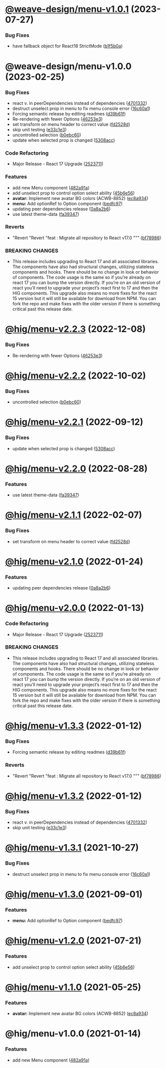 # [@weave-design/menu-v1.0.1](https://github.com/Autodesk/hig/compare/@weave-design/menu@1.0.0...@weave-design/menu@1.0.1) (2023-07-27)


### Bug Fixes

* have fallback object for React18 StrictMode ([b1f5b0a](https://github.com/Autodesk/hig/commit/b1f5b0a))

# @weave-design/menu-v1.0.0 (2023-02-25)


### Bug Fixes

*  react v. in peerDependencies instead of dependencies ([4701332](https://github.com/Autodesk/hig/commit/4701332))
* destruct unselect prop in menu to fix menu console error ([16c60a1](https://github.com/Autodesk/hig/commit/16c60a1))
* Forcing semantic release by editing readmes ([d39b61f](https://github.com/Autodesk/hig/commit/d39b61f))
* Re-rendering with fewer Options ([46253e3](https://github.com/Autodesk/hig/commit/46253e3))
* set transform on menu header to correct value ([fd2528d](https://github.com/Autodesk/hig/commit/fd2528d))
* skip unit testing ([e33c1e3](https://github.com/Autodesk/hig/commit/e33c1e3))
* uncontrolled selection ([b0ebc60](https://github.com/Autodesk/hig/commit/b0ebc60))
* update when selected prop is changed ([5308acc](https://github.com/Autodesk/hig/commit/5308acc))


### Code Refactoring

* Major Release - React 17 Upgrade ([2523711](https://github.com/Autodesk/hig/commit/2523711))


### Features

* add new Menu component ([482a91a](https://github.com/Autodesk/hig/commit/482a91a))
* add unselect prop to control option select ability ([45b6e56](https://github.com/Autodesk/hig/commit/45b6e56))
* **avatar:** Implement new avatar BG colors (ACWB-8852) ([ec8a934](https://github.com/Autodesk/hig/commit/ec8a934))
* **menu:** Add optionRef to Option component ([bedfc97](https://github.com/Autodesk/hig/commit/bedfc97))
* updating peer dependencies release ([0a8a2b6](https://github.com/Autodesk/hig/commit/0a8a2b6))
* use latest theme-data ([fa39347](https://github.com/Autodesk/hig/commit/fa39347))


### Reverts

* "Revert "Revert "feat : Migrate all repository to React v17.0 """ ([bf78986](https://github.com/Autodesk/hig/commit/bf78986))


### BREAKING CHANGES

* This release includes upgrading to React 17 and all associated libraries. The components have also had structural changes, utilizing stateless components and hooks. There should be no change in look or behavior of components. The code usage is the same so if you’re already on react 17 you can bump the version directly. If you’re on an old version of react you’ll need to upgrade your project’s react first to 17 and then the HIG components. This upgrade also means no more fixes for the react 15 version but it will still be available for download from NPM. You can fork the repo and make fixes with the older version if there is something critical past this release date.

# [@hig/menu-v2.2.3](https://github.com/Autodesk/hig/compare/@hig/menu@2.2.2...@hig/menu@2.2.3) (2022-12-08)


### Bug Fixes

* Re-rendering with fewer Options ([46253e3](https://github.com/Autodesk/hig/commit/46253e3))

# [@hig/menu-v2.2.2](https://github.com/Autodesk/hig/compare/@hig/menu@2.2.1...@hig/menu@2.2.2) (2022-10-02)


### Bug Fixes

* uncontrolled selection ([b0ebc60](https://github.com/Autodesk/hig/commit/b0ebc60))

# [@hig/menu-v2.2.1](https://github.com/Autodesk/hig/compare/@hig/menu@2.2.0...@hig/menu@2.2.1) (2022-09-12)


### Bug Fixes

* update when selected prop is changed ([5308acc](https://github.com/Autodesk/hig/commit/5308acc))

# [@hig/menu-v2.2.0](https://github.com/Autodesk/hig/compare/@hig/menu@2.1.1...@hig/menu@2.2.0) (2022-08-28)


### Features

* use latest theme-data ([fa39347](https://github.com/Autodesk/hig/commit/fa39347))

# [@hig/menu-v2.1.1](https://github.com/Autodesk/hig/compare/@hig/menu@2.1.0...@hig/menu@2.1.1) (2022-02-07)


### Bug Fixes

* set transform on menu header to correct value ([fd2528d](https://github.com/Autodesk/hig/commit/fd2528d))

# [@hig/menu-v2.1.0](https://github.com/Autodesk/hig/compare/@hig/menu@2.0.0...@hig/menu@2.1.0) (2022-01-24)


### Features

* updating peer dependencies release ([0a8a2b6](https://github.com/Autodesk/hig/commit/0a8a2b6))

# [@hig/menu-v2.0.0](https://github.com/Autodesk/hig/compare/@hig/menu@1.3.3...@hig/menu@2.0.0) (2022-01-13)


### Code Refactoring

* Major Release - React 17 Upgrade ([2523711](https://github.com/Autodesk/hig/commit/2523711))


### BREAKING CHANGES

* This release includes upgrading to React 17 and all associated libraries. The components have also had structural changes, utilizing stateless components and hooks. There should be no change in look or behavior of components. The code usage is the same so if you’re already on react 17 you can bump the version directly. If you’re on an old version of react you’ll need to upgrade your project’s react first to 17 and then the HIG components. This upgrade also means no more fixes for the react 15 version but it will still be available for download from NPM. You can fork the repo and make fixes with the older version if there is something critical past this release date.

# [@hig/menu-v1.3.3](https://github.com/Autodesk/hig/compare/@hig/menu@1.3.2...@hig/menu@1.3.3) (2022-01-12)


### Bug Fixes

* Forcing semantic release by editing readmes ([d39b61f](https://github.com/Autodesk/hig/commit/d39b61f))


### Reverts

* "Revert "Revert "feat : Migrate all repository to React v17.0 """ ([bf78986](https://github.com/Autodesk/hig/commit/bf78986))

# [@hig/menu-v1.3.2](https://github.com/Autodesk/hig/compare/@hig/menu@1.3.1...@hig/menu@1.3.2) (2022-01-12)


### Bug Fixes

*  react v. in peerDependencies instead of dependencies ([4701332](https://github.com/Autodesk/hig/commit/4701332))
* skip unit testing ([e33c1e3](https://github.com/Autodesk/hig/commit/e33c1e3))

# [@hig/menu-v1.3.1](https://github.com/Autodesk/hig/compare/@hig/menu@1.3.0...@hig/menu@1.3.1) (2021-10-27)


### Bug Fixes

* destruct unselect prop in menu to fix menu console error ([16c60a1](https://github.com/Autodesk/hig/commit/16c60a1))

# [@hig/menu-v1.3.0](https://github.com/Autodesk/hig/compare/@hig/menu@1.2.0...@hig/menu@1.3.0) (2021-09-01)


### Features

* **menu:** Add optionRef to Option component ([bedfc97](https://github.com/Autodesk/hig/commit/bedfc97))

# [@hig/menu-v1.2.0](https://github.com/Autodesk/hig/compare/@hig/menu@1.1.0...@hig/menu@1.2.0) (2021-07-21)


### Features

* add unselect prop to control option select ability ([45b6e56](https://github.com/Autodesk/hig/commit/45b6e56))

# [@hig/menu-v1.1.0](https://github.com/Autodesk/hig/compare/@hig/menu@1.0.0...@hig/menu@1.1.0) (2021-05-25)


### Features

* **avatar:** Implement new avatar BG colors (ACWB-8852) ([ec8a934](https://github.com/Autodesk/hig/commit/ec8a934))

# @hig/menu-v1.0.0 (2021-01-14)


### Features

* add new Menu component ([482a91a](https://github.com/Autodesk/hig/commit/482a91a))
